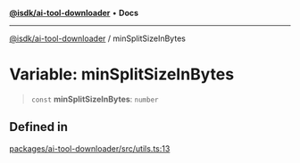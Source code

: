 [**@isdk/ai-tool-downloader**](../README.md) • **Docs**

***

[@isdk/ai-tool-downloader](../globals.md) / minSplitSizeInBytes

# Variable: minSplitSizeInBytes

> `const` **minSplitSizeInBytes**: `number`

## Defined in

[packages/ai-tool-downloader/src/utils.ts:13](https://github.com/isdk/ai-tool-download.js/blob/609380d16e83ac2f77ffb9ec6a0d5aa57425a31a/src/utils.ts#L13)
